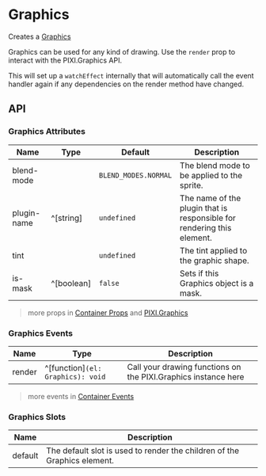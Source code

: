 # Graphics

Creates a [Graphics](https://pixijs.download/release/docs/PIXI.Graphics.html)

Graphics can be used for any kind of drawing. Use the `render` prop to interact with the PIXI.Graphics API.

This will set up a `watchEffect` internally that will automatically call the event handler again if any dependencies on the render method have changed.

<demo src="./demo/graphics.vue" />

## API

### Graphics Attributes

| Name | Type | Default | Description |
| --- | --- | --- | --- |
| blend-mode | <api-blend-mode /> | `BLEND_MODES.NORMAL` | The blend mode to be applied to the sprite. |
| plugin-name | ^[string] | `undefined` | The name of the plugin that is responsible for rendering this element. |
| tint | <api-color /> | `undefined` | The tint applied to the graphic shape. |
| is-mask | ^[boolean] | `false` | Sets if this Graphics object is a mask. |

> more props in [Container Props](/guide/elements/container#container-props) and [PIXI.Graphics](https://pixijs.download/release/docs/PIXI.Graphics.html)

### Graphics Events

| Name | Type | Description |
| --- | --- | --- |
| render | ^[function]`(el: Graphics): void` | Call your drawing functions on the PIXI.Graphics instance here |

> more events in [Container Events](/guide/elements/container#container-events)

### Graphics Slots

| Name | Description |
| --- | --- |
| default | The default slot is used to render the children of the Graphics element. |